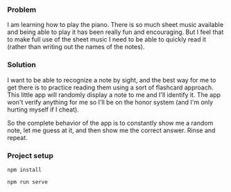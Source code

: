 ### Problem
I am learning how to play the piano. There is so much sheet music available and being able to play it has
been really fun and encouraging. But I feel that to make full use of the sheet music I need to be able to quickly
read it (rather than writing out the names of the notes).

### Solution
I want to be able to recognize a note by sight, and the best way for me to get there is to practice reading them using
a sort of flashcard approach. This little app will randomly display a note to me and I'll identify it. The app won't
verify anything for me so I'll be on the honor system (and I'm only hurting myself if I cheat).

So the complete behavior of the app is to constantly show me a random note, let me guess at it, and then show me the
correct answer. Rinse and repeat.

### Project setup
```
npm install
```

```
npm run serve
```
